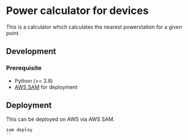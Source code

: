 # Power calculator for devices

This is a calculator which calculates the nearest powerstation for a given point.

## Development

### Prerequisite

* Python (>= 3.8)
* [AWS SAM](https://docs.aws.amazon.com/serverless-application-model/latest/developerguide/serverless-getting-started.html) for deployment

## Deployment

This can be deployed on AWS via AWS SAM.

```bash
sam deploy
``
